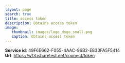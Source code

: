 ```yaml
---
layout: page
search: true
title: access token
description: Obtains access token
image:
   thumbnail: images/logo_dsgo_small.png
   caption: Obtains access token
---
```


<b>Service id</b>: 49F6E662-F055-4AAC-96B2-E833FA5F5414  
<b>Url</b>: https://w13.isharetest.net/connect/token  
